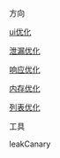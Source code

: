 方向

[ui优化](./layout.md)

[泄漏优化](./leak.md)

[响应优化](./responce.md)

[内存优化](./memory.md)

[列表优化](./list-scroll.md)



工具

leakCanary

